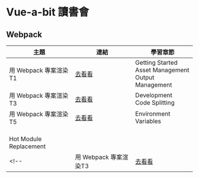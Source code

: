 # Vue-a-bit 讀書會

## Webpack
|主題|連結|學習章節|
|---|---|---|
|用 Webpack 專案渲染T1|[去看看](https://github.com/DeepJavaScript/vite-a-bit/tree/Jinwen/t1)|Getting Started<br>Asset Management<br>Output Management|
|用 Webpack 專案渲染T3|[去看看](https://github.com/DeepJavaScript/vite-a-bit/tree/Jinwen/t3)|Development<br>Code Splitting|
|用 Webpack 專案渲染T5|[去看看](https://github.com/DeepJavaScript/vite-a-bit/tree/Jinwen/t5)|Environment Variables
<br>Hot Module Replacement|
<!-- |用 Webpack 專案渲染T3|[去看看](https://github.com/DeepJavaScript/vite-a-bit/tree/Jinwen/t3)|<br>Tree Shaking<br>Production| -->